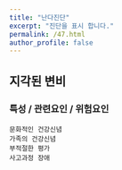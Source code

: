 ```yaml
---
title: "난다진단"
excerpt: "진단을 표시 합니다."
permalink: /47.html
author_profile: false
---
```

## 지각된 변비




### 특성 / 관련요인 / 위험요인

>                
    
    문화적인 건강신념
    가족의 건강신념
    부적절한 평가
    사고과정 장애

